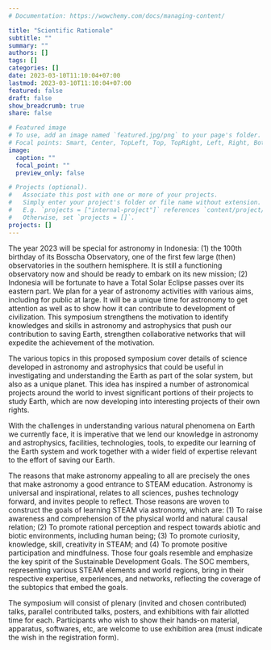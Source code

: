 ```yaml
---
# Documentation: https://wowchemy.com/docs/managing-content/

title: "Scientific Rationale"
subtitle: ""
summary: ""
authors: []
tags: []
categories: []
date: 2023-03-10T11:10:04+07:00
lastmod: 2023-03-10T11:10:04+07:00
featured: false
draft: false
show_breadcrumb: true
share: false

# Featured image
# To use, add an image named `featured.jpg/png` to your page's folder.
# Focal points: Smart, Center, TopLeft, Top, TopRight, Left, Right, BottomLeft, Bottom, BottomRight.
image:
  caption: ""
  focal_point: ""
  preview_only: false

# Projects (optional).
#   Associate this post with one or more of your projects.
#   Simply enter your project's folder or file name without extension.
#   E.g. `projects = ["internal-project"]` references `content/project/deep-learning/index.md`.
#   Otherwise, set `projects = []`.
projects: []
---
```


The year 2023 will be special for astronomy in Indonesia: (1) the 100th birthday of its Bosscha
Observatory, one of the first few large (then) observatories in the southern hemisphere. It is still a
functioning observatory now and should be ready to embark on its new mission; (2) Indonesia will
be fortunate to have a Total Solar Eclipse passes over its eastern part. We plan for a year of
astronomy activities with various aims, including for public at large. It will be a unique time for
astronomy to get attention as well as to show how it can contribute to development of civilization.
This symposium strengthens the motivation to identify knowledges and skills in astronomy and
astrophysics that push our contribution to saving Earth, strengthen collaborative networks that will
expedite the achievement of the motivation.

The various topics in this proposed symposium cover details of science developed in astronomy and
astrophysics that could be useful in investigating and understanding the Earth as part of the solar
system, but also as a unique planet. This idea has inspired a number of astronomical projects around
the world to invest significant portions of their projects to study Earth, which are now developing
into interesting projects of their own rights.

With the challenges in understanding various natural phenomena on Earth we currently face, it is
imperative that we lend our knowledge in astronomy and astrophysics, facilities, technologies, tools, to expedite our learning of the Earth system and work together with a wider field of expertise
relevant to the effort of saving our Earth.

The reasons that make astronomy appealing to all are precisely the ones that make astronomy a
good entrance to STEAM education. Astronomy is universal and inspirational, relates to all sciences,
pushes technology forward, and invites people to reflect. Those reasons are woven to construct the
goals of learning STEAM via astronomy, which are: (1) To raise awareness and comprehension of the
physical world and natural causal relation; (2) To promote rational perception and respect towards
abiotic and biotic environments, including human being; (3) To promote curiosity, knowledge, skill,
creativity in STEAM; and (4) To promote positive participation and mindfulness. Those four goals
resemble and emphasize the key spirit of the Sustainable Development Goals. The SOC members,
representing various STEAM elements and world regions, bring in their respective expertise,
experiences, and networks, reflecting the coverage of the subtopics that embed the goals.

The symposium will consist of plenary (invited and chosen contributed) talks, parallel contributed
talks, posters, and exhibitions with fair allotted time for each. Participants who wish to show their
hands-on material, apparatus, softwares, etc, are welcome to use exhibition area (must indicate the
wish in the registration form).